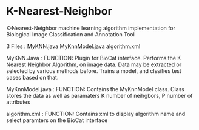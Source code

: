 # K-Nearest-Neighbor
K-Nearest-Neighbor machine learning algorithm implementation for Biological Image Classification and Annotation Tool

3 Files : MyKNN.java MyKnnModel.java algorithm.xml

MyKNN.Java :    FUNCTION:  Plugin for BioCat interface.  Performs the K
              Nearest Neighbor Algorithm, on image data.  Data
              may be extracted or selected by various methods before.
              Trains a model, and clssifies test cases based on that.
              

MyKnnModel.java : FUNCTION:  Contains the MyKnnModel class.
                Class stores the data as well as paramaters
                K number of neihgbors, P number of attributes
  
algorithm.xml   : FUNCTION:  Contains xml to display algorithm name
                and select paramters on the BioCat interface
